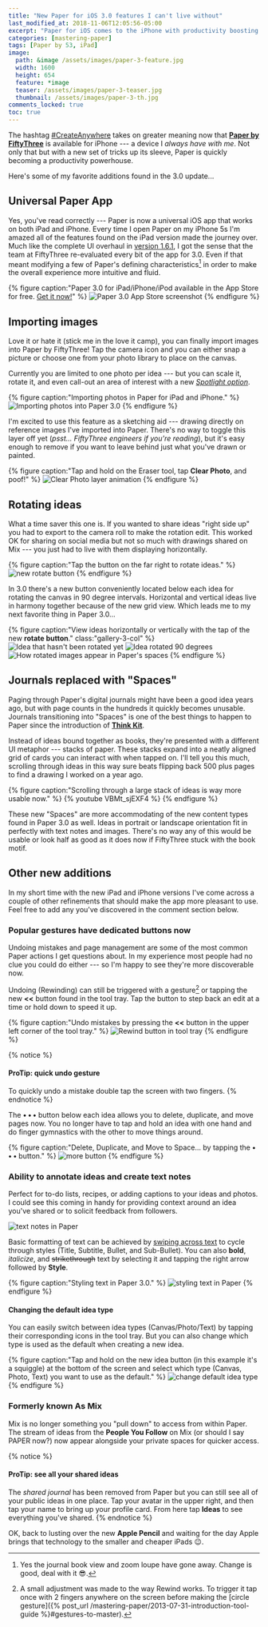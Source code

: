 ```yaml
---
title: "New Paper for iOS 3.0 features I can't live without"
last_modified_at: 2018-11-06T12:05:56-05:00
excerpt: "Paper for iOS comes to the iPhone with productivity boosting features like photo import, text notes, grid view, rotate, and more."
categories: [mastering-paper]
tags: [Paper by 53, iPad]
image:
  path: &image /assets/images/paper-3-feature.jpg
  width: 1600
  height: 654
  feature: *image
  teaser: /assets/images/paper-3-teaser.jpg
  thumbnail: /assets/images/paper-3-th.jpg
comments_locked: true
toc: true
---
```


The hashtag [#CreateAnywhere](https://twitter.com/hashtag/createanywhere) takes on greater meaning now that [**Paper by FiftyThree**](http://www.fiftythree.com/paper) is available for iPhone --- a device I *always have with me*. Not only that but with a new set of tricks up its sleeve, Paper is quickly becoming a productivity powerhouse.

Here's some of my favorite additions found in the 3.0 update...

## Universal Paper App

Yes, you've read correctly --- Paper is now a universal iOS app that works on both iPad and iPhone. Every time I open Paper on my iPhone 5s I'm amazed all of the features found on the iPad version made the journey over. Much like the complete UI overhaul in [version 1.6.1](http://news.fiftythree.com/post/79379441335/the-paper-ios-7-update-is-here-brighter-fresher), I got the sense that the team at FiftyThree re-evaluated every bit of the app for 3.0. Even if that meant modifying a few of Paper's defining characteristics[^changes] in order to make the overall experience more intuitive and fluid.

[^changes]: Yes the journal book view and zoom loupe have gone away. Change is good, deal with it :sunglasses:.

{% figure caption:"Paper 3.0 for iPad/iPhone/iPod available in the App Store for free. [Get it now!](https://itunes.apple.com/us/app/id506003812)" %}
![Paper 3.0 App Store screenshot](/assets/images/paper-3-store.jpg)
{% endfigure %}

## Importing images

Love it or hate it (stick me in the love it camp), you can finally import images into Paper by FiftyThree! Tap the camera icon and you can either snap a picture or choose one from your photo library to place on the canvas.

Currently you are limited to one photo per idea --- but you can scale it, rotate it, and even call-out an area of interest with a new [*Spotlight option*](http://blog.fiftythree.com/posts/annotate-spotlight-photos).

{% figure caption:"Importing photos in Paper for iPad and iPhone." %}
![Importing photos into Paper 3.0](/assets/images/paper-3-photo-import.jpg)
{% endfigure %}

I'm excited to use this feature as a sketching aid --- drawing directly on reference images I've imported into Paper. There's no way to toggle this layer off yet (*psst... FiftyThree engineers if you're reading*), but it's easy enough to remove if you want to leave behind just what you've drawn or painted.

{% figure caption:"Tap and hold on the Eraser tool, tap **Clear Photo**, and poof!" %}
![Clear Photo layer animation](/assets/images/paper-3-clear-photo.gif)
{% endfigure %}

## Rotating ideas

What a time saver this one is. If you wanted to share ideas "right side up" you had to export to the camera roll to make the rotation edit. This worked OK for sharing on social media but not so much with drawings shared on Mix --- you just had to live with them displaying horizontally.

{% figure caption:"Tap the button on the far right to rotate ideas." %}
![new rotate button](/assets/images/paper-3-rotate-button.jpg)
{% endfigure %}

In 3.0 there's a new button conveniently located below each idea for rotating the canvas in 90 degree intervals. Horizontal and vertical ideas live in harmony together because of the new grid view. Which leads me to my next favorite thing in Paper 3.0...

{% figure caption:"View ideas horizontally or vertically with the tap of the new **rotate button**." class:"gallery-3-col" %}
![Idea that hasn't been rotated yet](/assets/images/paper-3-rotate-horizontal.jpg)
![Idea rotated 90 degrees](/assets/images/paper-3-rotate-vertically.jpg)
![How rotated images appear in Paper's spaces](/assets/images/paper-3-rotate-spaces.jpg)
{% endfigure %}

## Journals replaced with "Spaces"

Paging through Paper's digital journals might have been a good idea years ago, but with page counts in the hundreds it quickly becomes unusable. Journals transitioning into "Spaces" is one of the best things to happen to Paper since the introduction of [**Think Kit**](https://www.fiftythree.com/think).

Instead of ideas bound together as books, they're presented with a different UI metaphor --- stacks of paper. These stacks expand into a neatly aligned grid of cards you can interact with when tapped on. I'll tell you this much, scrolling through ideas in this way sure beats flipping back 500 plus pages to find a drawing I worked on a year ago.

{% figure caption:"Scrolling through a large stack of ideas is way more usable now." %}
{% youtube VBMt_sjEXF4 %}
{% endfigure %}

These new "Spaces" are more accommodating of the new content types found in Paper 3.0 as well. Ideas in portrait or landscape orientation fit in perfectly with text notes and images. There's no way any of this would be usable or look half as good as it does now if FiftyThree stuck with the book motif.

## Other new additions

In my short time with the new iPad and iPhone versions I've come across a couple of other refinements that should make the app more pleasant to use. Feel free to add any you've discovered in the comment section below.

### Popular gestures have dedicated buttons now

Undoing mistakes and page management are some of the most common Paper actions I get questions about. In my experience most people had no clue you could do either --- so I'm happy to see they're more discoverable now.

Undoing (Rewinding) can still be triggered with a gesture[^rewind] or tapping the new **<<** button found in the tool tray. Tap the button to step back an edit at a time or hold down to speed it up.

{% figure caption:"Undo mistakes by pressing the **<<** button in the upper left corner of the tool tray." %}
![Rewind button in tool tray](/assets/images/paper-3-rewind-button.jpg)
{% endfigure %}

[^rewind]: A small adjustment was made to the way Rewind works. To trigger it tap once with 2 fingers anywhere on the screen before making the [circle gesture]({% post_url /mastering-paper/2013-07-31-introduction-tool-guide %}#gestures-to-master).

{% notice %}
#### ProTip: quick undo gesture

To quickly undo a mistake double tap the screen with two fingers.
{% endnotice %}

The **• • •** button below each idea allows you to delete, duplicate, and move pages now. You no longer have to tap and hold an idea with one hand and do finger gymnastics with the other to move things around.

{% figure caption:"Delete, Duplicate, and Move to Space... by tapping the **• • •** button." %}
![more button](/assets/images/paper-3-more-button.jpg)
{% endfigure %}

### Ability to annotate ideas and create text notes

Perfect for to-do lists, recipes, or adding captions to your ideas and photos. I could see this coming in handy for providing context around an idea you've shared or to solicit feedback from followers.

![text notes in Paper](/assets/images/paper-3-text-ideas.jpg)

Basic formatting of text can be achieved by [swiping across text](http://blog.fiftythree.com/posts/swipe-to-style) to cycle through styles (Title, Subtitle, Bullet, and Sub-Bullet). You can also **bold**, *italicize*, and <s>strikethrough</s> text by selecting it and tapping the right arrow followed by **Style**.

{% figure caption:"Styling text in Paper 3.0." %}
![styling text in Paper](/assets/images/paper-3-text-styles.jpg)
{% endfigure %}

#### Changing the default idea type

You can easily switch between idea types (Canvas/Photo/Text) by tapping their corresponding icons in the tool tray. But you can also change which type is used as the default when creating a new idea.

{% figure caption:"Tap and hold on the new idea button (in this example it's a squiggle) at the bottom of the screen and select which type (Canvas, Photo, Text) you want to use as the default." %}
![change default idea type](/assets/images/paper-3-idea-type-button.jpg)
{% endfigure %}

### Formerly known As Mix

Mix is no longer something you "pull down" to access from within Paper. The stream of ideas from the **People You Follow** on Mix (or should I say PAPER now?) now appear alongside your private spaces for quicker access.

{% notice %}
#### ProTip: see all your shared ideas

The *shared journal* has been removed from Paper but you can still see all of your public ideas in one place. Tap your avatar in the upper right, and then tap your name to bring up your profile card. From here tap **Ideas** to see everything you've shared.
{% endnotice %}

OK, back to lusting over the new **Apple Pencil** and waiting for the day Apple brings that technology to the smaller and cheaper iPads :wink:.
